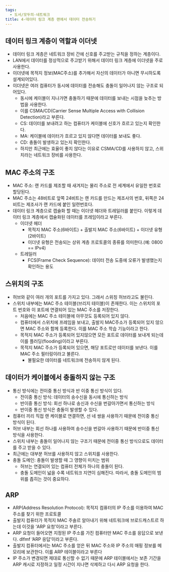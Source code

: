 ```yaml
---
tags:
  - 도서/모두의-네트워크
title: 4-데이터 링크 계층 랜에서 데이터 전송하기
---
```




## 데이터 링크 계층이 역할과 이더넷

- 데이터 링크 게층은 네트워크 장비 간에 신호를 주고받는 규칙을 정하는 계층이다.
- LAN에서 데이터를 정상적으로 주고받기 위해서 데이터 링크 계층에 이더넷을 주로 사용한다.
- 이더넷에 목적지 정보(MAC주소)를 추가해서 자신의 데이터가 아니면 무시하도록 설계되어있다.
- 이더넷은 여러 컴퓨터가 동시에 데이터를 전송해도 충돌이 일어나지 않는 구조로 되어있다.
    - 동시에 케이블이 지나가면 충돌하기 때문에 데이터를 보내는 시점을 늦추는 방법을 사용한다.
    - 이를 CSMA/CD(Carrier Sense Multiple Access with Collision Detection)라고 부른다.
    - CS: 데이터를 보내려고 하는 컴퓨터가 케이블에 신호가 흐르고 있는지 확인한다.
    - MA: 케이블에 데이터가 흐르고 있지 않다면 데이터를 보내도 좋다.
    - CD: 충돌이 발생하고 있는지 확인한다.
    - 하지만 최근에는 효율이 좋지 않다는 이유로 CSMA/CD를 사용하지 않고, 스위치라는 네트워크 장비를 사용한다.

## MAC 주소의 구조

- MAC 주소: 랜 카드를 제조할 때 새겨지는 물리 주소로 전 세계에서 유일한 번호로 할당된다.
- MAC 주소는 48비트로 앞쪽 24비트는 랜 카드를 만드는 제조사의 번호, 뒤쪽은 24비트는 제조사가 랜 카드에 붙인 일련번호다.
- 데이터 링크 계층으로 캡슐화 할 때는 이더넷 헤더와 트레일러를 붙인다. 이렇게 데이터 링크 계층에서 캡슐화된 데이터를 프레임이라고 부른다.
    - 이더넷 헤더
        - 목적지 MAC 주소(6바이트) + 출발지 MAC 주소(6바이트) + 이더넷 유형(2바이트)
        - 이더넷 유형은 전송되는 상위 계층 프로토콜의 종류를 의미한다.(예: 0800 == IPv4)
    - 트레일러
        - FCS(Frame Check Sequence): 데이터 전송 도중에 오류가 발생했는지 확인하는 용도

## 스위치의 구조

- 허브와 같이 여러 개의 포트를 가지고 있다. 그래서 스위칭 허브라고도 불린다.
- 스위치 내부에는 MAC 주소 테이블(브리지 테이블)이 존재한다. 이는 스위치의 포트 번호와 이 포트에 연결되어 있는 MAC 주소를 저장한다.
    - 처음에는 MAC 주소 테이블에 아무것도 등록되어 있지 않다.
    - 컴퓨터에서 스위치에 프레임을 보내고, 출발지 MAC주소가 등록되어 있지 않으면 MAC 주소와 함께 등록한다. 이를 MAC 주소 학습 기능이라고 한다.
    - 목적지 MAC 주소가 등록되어 있지않으면 모든 포트로 데이터를 보내게 되는데 이를 플러딩(flooding)이라고 부른다.
    - 목적지 MAC 주소가 등록되어 있으면, 해당 포트로만 데이터를 보낸다. 이를 MAC 주소 필터링이라고 불른다.
        - 불필요한 데이터를 네트워크에 전송하지 않게 된다.

## 데이터가 케이블에서 충돌하지 않는 구조

- 통신 방식에는 전이중 통신 방식과 반 이중 통신 방식이 있다.
    - 전이중 통신 방식: 데이터의 송수신을 동시에 통신하는 방식
    - 반이중 통신 방식: 회선 하나로 송신과 수신을 번갈아가면서 통신하는 방식
    - 반이중 통신 방식은 충돌이 발생할 수 있다.
- 컴퓨터 끼리 직접 랜 케이블로 연결하면, 선 네 쌍을 사용하기 때문에 전이중 통신 방식이 된다.
- 허브 내부는 회선 하나를 사용하여 송수신을 번갈아 사용하기 때문에 반이중 통신 방식을 사용한다.
- 스위치 내부는 충돌이 일어나지 않는 구조기 때문에 전이중 통신 방식으로도 데이터를 주고 받을 수 있다.
- 최근에는 대부분 허브를 사용하지 않고 스위치를 사용한다.
- 충돌 도메인: 충돌이 발생할 때 그 영향이 미치는 범위
    - 허브는 연결되어 있는 컴퓨터 전체가 하나의 충돌이 된다.
    - 충돌 도메인이 넓을 수록 네트워크 지연이 심해진다. 따라서, 충돌 도메인의 범위를 좁히는 것이 중요하다.

## ARP

- ARP(Address Resolution Protocol): 목적지 컴퓨터의 IP 주소를 이용하여 MAC 주소를 찾기 위한 프로토콜
- 출발지 컴퓨터가 목적지 MAC 주솔르 알아내기 위해 네트워크에 브로드캐스트르 하는데 이것을 ‘ARP 요청’이라고 부른다.
- ARP 요청이 들어오면 지정된 IP 주소를 가진 컴퓨터만 MAC 주소를 응답으로 보낸다. dlfmf ‘ARP 응답’이라고 부른다.
- 출발지 컴퓨터에서는 MAC 주소를 얻은 뒤 MAC 주소와 IP 주소의 매핑 정보를 메모리에 보관한다. 이를 ARP 테이블이라고 부른다
- IP 주소가 변경되면 제대로 통신할 수 없기 때문에 ARP 테이블에서는 보존 기간을 ARP 캐시로 지정하고 일정 시간이 지나면 삭제하고 다시 ARP 요청을 한다.
